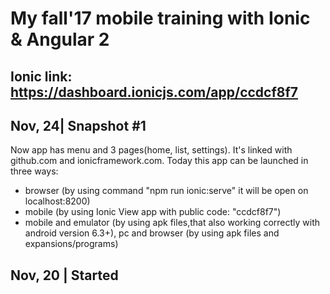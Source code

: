 # My fall'17 mobile training with Ionic & Angular 2 #
## Ionic link: https://dashboard.ionicjs.com/app/ccdcf8f7 #

## Nov, 24| Snapshot #1 ##
Now app has menu and 3 pages(home, list, settings). 
It's linked with github.com and ionicframework.com. 
Today this app can be launched in three ways:
- browser (by using command "npm run ionic:serve" it will be open on localhost:8200)
- mobile (by using Ionic View app with public code: "ccdcf8f7")
- mobile and emulator (by using apk files,that also working correctly with android version 6.3+), pc and browser (by using apk files and expansions/programs)

## Nov, 20 | Started ##
